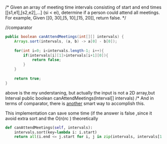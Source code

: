 /*
Given an array of meeting time intervals consisting of start and end times [[s1,e1],[s2,e2],...] (si < ei),
determine if a person could attend all meetings. 
For example, Given [[0, 30],[5, 10],[15, 20]], return false.
*/

//comparator 

```java
public boolean canAttendMeetings(int[][] intervals) {
    Arrays.sort(intervals, (a, b) -> a[0] - b[0]);
 
    for(int i=0; i<intervals.length-1; i++){
        if(intervals[i][1]>intervals[i+1][0]){
            return false;
        }
    }
 
    return true;
}
```
above is the my understaning, but actually the input is not a 2D array,but Interval
public boolean canAttendMeetings(Interval[] intervals) 
/*
And in terms of comparator, there is [another](https://discuss.leetcode.com/topic/20959/ac-clean-java-solution/2) smart way to accomplish this.

This implementation can save some time (if the answer is false ,since it avoid extra sort and the O(n)rc ) theoretically

```python
def canAttendMeetings(self, intervals):
    intervals.sort(key=lambda i: i.start)
    return all(i.end <= j.start for i, j in zip(intervals, intervals[1:]))
```
